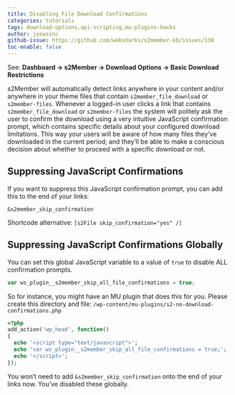 ```yaml
---
title: Disabling File Download Confirmations
categories: tutorials
tags: download-options,api-scripting,mu-plugins-hacks
author: jaswsinc
github-issue: https://github.com/websharks/s2member-kb/issues/138
toc-enable: false
---
```


See: **Dashboard → s2Member → Download Options → Basic Download Restrictions**

s2Member will automatically detect links anywhere in your content and/or anywhere in your theme files that contain `s2member_file_download` or `s2member-files`. Whenever a logged-in user clicks a link that contains `s2member_file_download` or `s2member-files` the system will politely ask the user to confirm the download using a very intuitive JavaScript confirmation prompt, which contains specific details about your configured download limitations. This way your users will be aware of how many files they’ve downloaded in the current period; and they’ll be able to make a conscious decision about whether to proceed with a specific download or not.

## Suppressing JavaScript Confirmations

If you want to suppress this JavaScript confirmation prompt, you can add this to the end of your links:

```text
&s2member_skip_confirmation
```

Shortcode alternative: `[s2File skip_confirmation="yes" /]`

## Suppressing JavaScript Confirmations Globally

You can set this global JavaScript variable to a value of `true` to disable ALL confirmation prompts.

```js
var ws_plugin__s2member_skip_all_file_confirmations = true;
```

So for instance, you might have an MU plugin that does this for you. Please create this directory and file:
`/wp-content/mu-plugins/s2-no-download-confirmations.php`

```php
<?php
add_action('wp_head', function()
{
  echo '<script type="text/javascript">';
  echo 'var ws_plugin__s2member_skip_all_file_confirmations = true;';
  echo '</script>';
});
```

You won’t need to add `&s2member_skip_confirmation` onto the end of your links now. You’ve disabled these globally.

